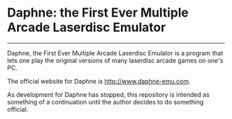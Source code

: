 Daphne: the First Ever Multiple Arcade Laserdisc Emulator
=========================================================

---

Daphne, the First Ever Multiple Arcade Laserdisc Emulator is a program 
that lets one play the original versions of many laserdisc arcade games 
on one's PC.

The official website for Daphne is http://www.daphne-emu.com.

As development for Daphne has stopped, this repository is intended as 
something of a continuation until the author decides to do something 
official.
